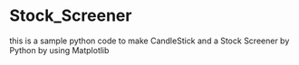 # Stock_Screener
this is a sample python code to make CandleStick and a Stock Screener by Python
by using Matplotlib 
